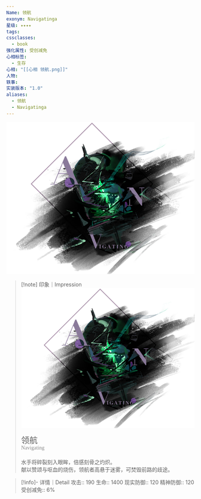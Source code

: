 ```yaml
---
Name: 领航
exonym: Navigatinga
星级: ✦✦✦✦
tags: 
cssclasses:
  - book
强化属性: 受创减免
心相标签:
  - 生存
心相: "[[心相 领航.png]]"
人物: 
轶事: 
实装版本: "1.0"
aliases:
  - 领航
  - Navigatinga
---
```

![cover](assets/领航｜Navigating.assets/心相%20领航.png)

> [!note] 印象｜Impression
> ![心相 领航|inlL|300](assets/领航｜Navigating.assets/心相%20领航.png)
> <p style="font-family: '家族宋', sans-serif; font-size: 22px; line-height: 0.75; text-indent: 0;">领航<br><span style="font-family: serif; font-size: 14px; color: #888888;">Navigating</span></p>
> 
> 水手将碎裂刻入眼眸，倍感刻骨之灼炽。  
> 献以赞颂与呕血的烧伤，领航者高悬于迷雾，可焚毁前路的歧途。

> [!info]- 详情｜Detail
> 攻击:: 190
> 生命:: 1400
> 现实防御:: 120
> 精神防御:: 120
> 受创减免:: 6%
